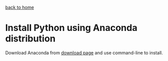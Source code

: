 [back to home](README.md)

# Install Python using Anaconda distribution

Download Anaconda from [download page](https://www.continuum.io/downloads) and use
command-line to install.
